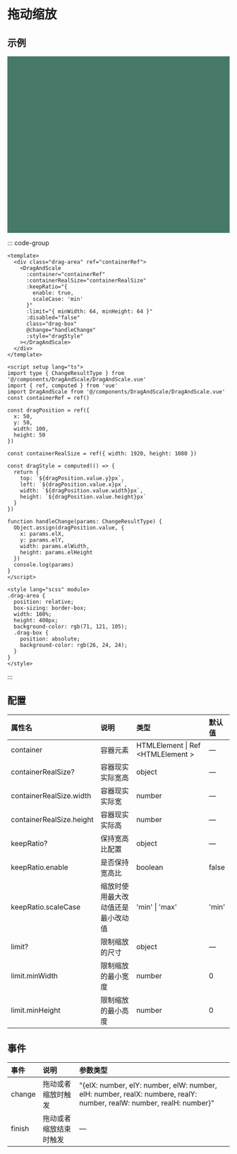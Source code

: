 # 拖动缩放

## 示例

<script setup lang="ts">
import type { ChangeResultType } from '@/components/DragAndScale/DragAndScale.vue'
import { ref, computed } from 'vue'
import DragAndScale from '@/components/DragAndScale/DragAndScale.vue'
const containerRef = ref()

const dragPosition = ref({
  x: 50,
  y: 50,
  width: 100,
  height: 50
})

const containerRealSize = ref({ width: 1920, height: 1080 })

const dragStyle = computed(() => {
  return {
    top: `${dragPosition.value.y}px`,
    left: `${dragPosition.value.x}px`,
    width: `${dragPosition.value.width}px`,
    height: `${dragPosition.value.height}px`
  }
})

function handleChange(params: ChangeResultType) {
  Object.assign(dragPosition.value, {
    x: params.elX,
    y: params.elY,
    width: params.elWidth,
    height: params.elHeight
  })
  console.log(params)
}
</script>

<div class="drag-area" ref="containerRef">
  <DragAndScale
    :container="containerRef"
    :containerRealSize="containerRealSize"
    :keepRatio="{
      enable: true,
      scaleCase: 'min'
    }"
    :limit="{ minWidth: 64, minHeight: 64 }"
    :disabled="false"
    class="drag-box"
    @change="handleChange"
    :style="dragStyle"
  ></DragAndScale>
</div>

<style lang="scss">
.drag-area {
  position: relative;
  box-sizing: border-box;
  width: 100%;
  height: 400px;
  background-color: rgb(71, 121, 105);
  .drag-box {
    position: absolute;
    background-color: rgb(26, 24, 24);
  }
}
</style>

::: code-group

```vue [template]
<template>
  <div class="drag-area" ref="containerRef">
    <DragAndScale
      :container="containerRef"
      :containerRealSize="containerRealSize"
      :keepRatio="{
        enable: true,
        scaleCase: 'min'
      }"
      :limit="{ minWidth: 64, minHeight: 64 }"
      :disabled="false"
      class="drag-box"
      @change="handleChange"
      :style="dragStyle"
    ></DragAndScale>
  </div>
</template>
```

```vue [script]
<script setup lang="ts">
import type { ChangeResultType } from '@/components/DragAndScale/DragAndScale.vue'
import { ref, computed } from 'vue'
import DragAndScale from '@/components/DragAndScale/DragAndScale.vue'
const containerRef = ref()

const dragPosition = ref({
  x: 50,
  y: 50,
  width: 100,
  height: 50
})

const containerRealSize = ref({ width: 1920, height: 1080 })

const dragStyle = computed(() => {
  return {
    top: `${dragPosition.value.y}px`,
    left: `${dragPosition.value.x}px`,
    width: `${dragPosition.value.width}px`,
    height: `${dragPosition.value.height}px`
  }
})

function handleChange(params: ChangeResultType) {
  Object.assign(dragPosition.value, {
    x: params.elX,
    y: params.elY,
    width: params.elWidth,
    height: params.elHeight
  })
  console.log(params)
}
</script>

```

```vue [style]
<style lang="scss" module>
.drag-area {
  position: relative;
  box-sizing: border-box;
  width: 100%;
  height: 400px;
  background-color: rgb(71, 121, 105);
  .drag-box {
    position: absolute;
    background-color: rgb(26, 24, 24);
  }
}
</style>
```

:::

## 配置

|          属性名          |        说明         |      类型      |    默认值     |
| :----------------------- | :------------------ | :-------------| :----------- |
| container                | 容器元素             | HTMLElement &#124; Ref &lt;HTMLElement &gt;     |   —   |
| containerRealSize?       | 容器现实实际宽高      | object        | —           |
| containerRealSize.width  | 容器现实实际宽        | number        | —           |
| containerRealSize.height | 容器现实实际高        | number        | —           |
| keepRatio?                | 保持宽高比配置        | object        | —           |
| keepRatio.enable         | 是否保持宽高比        | boolean       | false       |
| keepRatio.scaleCase      | 缩放时使用最大改动值还是最小改动值      | 'min' &#124; 'max'  |     'min'     |
| limit?                   | 限制缩放的尺寸        | object        |  —          |
| limit.minWidth           | 限制缩放的最小宽度     | number       | 0           |
| limit.minHeight          | 限制缩放的最小高度     | number       | 0           |

## 事件

|          事件            |        说明          |            参数类型                |
| :----------------        | :------------------ | :-------------------------------   |
| change                   | 拖动或者缩放时触发         | "{elX: number, elY: number, elW: number, elH: number, realX: numbere, realY: number, realW: number, realH: number}"    |
| finish                   | 拖动或者缩放结束时触发 | —                                 |
